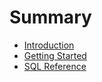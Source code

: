 # Summary

* [Introduction](README.md)
* [Getting Started](GETTING_STARTED.md)
* [SQL Reference](SQL.md)

